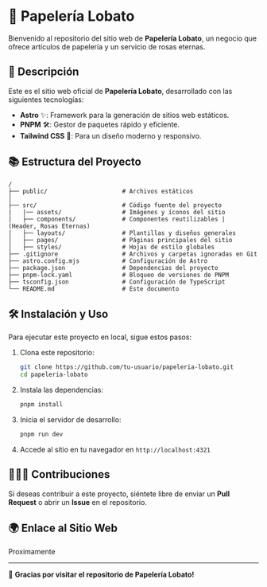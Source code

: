 # 🏢 Papelería Lobato

Bienvenido al repositorio del sitio web de **Papelería Lobato**, un negocio que ofrece artículos de papelería y un servicio de rosas eternas.

## 📄 Descripción

Este es el sitio web oficial de **Papelería Lobato**, desarrollado con las siguientes tecnologías:

- **Astro** ✨: Framework para la generación de sitios web estáticos.
- **PNPM** 🛠️: Gestor de paquetes rápido y eficiente.
- **Tailwind CSS** 🛀: Para un diseño moderno y responsivo.

## 📚 Estructura del Proyecto

```
/
├── public/                     # Archivos estáticos
│                    
├── src/                        # Código fuente del proyecto
|   |── assets/                 # Imágenes y íconos del sitio
│   ├── components/             # Componentes reutilizables |   (Header, Rosas Eternas)
│   ├── layouts/                # Plantillas y diseños generales
│   ├── pages/                  # Páginas principales del sitio
│   ├── styles/                 # Hojas de estilo globales
├── .gitignore                  # Archivos y carpetas ignoradas en Git
├── astro.config.mjs            # Configuración de Astro
├── package.json                # Dependencias del proyecto
├── pnpm-lock.yaml              # Bloqueo de versiones de PNPM
├── tsconfig.json               # Configuración de TypeScript
└── README.md                   # Este documento
```

## 🛠 Instalación y Uso

Para ejecutar este proyecto en local, sigue estos pasos:

1. Clona este repositorio:
   ```sh
   git clone https://github.com/tu-usuario/papeleria-lobato.git
   cd papeleria-lobato
   ```
2. Instala las dependencias:
   ```sh
   pnpm install
   ```
3. Inicia el servidor de desarrollo:
   ```sh
   pnpm run dev
   ```
4. Accede al sitio en tu navegador en `http://localhost:4321`


## 👨‍👩‍👦 Contribuciones

Si deseas contribuir a este proyecto, siéntete libre de enviar un **Pull Request** o abrir un **Issue** en el repositorio.

## 🌍 Enlace al Sitio Web

Proximamente

---

👋 **Gracias por visitar el repositorio de Papelería Lobato!**

